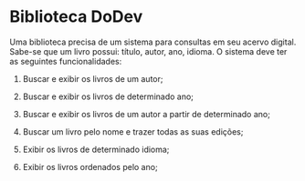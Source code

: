 # Biblioteca DoDev

Uma biblioteca precisa de um sistema para consultas em seu acervo digital. Sabe-se
que um livro possui: título, autor, ano, idioma. O sistema deve ter as seguintes
funcionalidades:

1. Buscar e exibir os livros de um autor;

2. Buscar e exibir os livros de determinado ano;

3. Buscar e exibir os livros de um autor a partir de determinado ano;

4. Buscar um livro pelo nome e trazer todas as suas edições;

5. Exibir os livros de determinado idioma;

6. Exibir os livros ordenados pelo ano;
